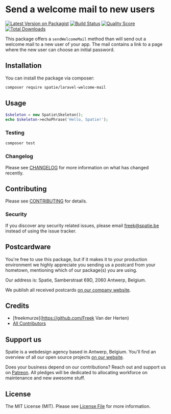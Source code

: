 # Send a welcome mail to new users

[![Latest Version on Packagist](https://img.shields.io/packagist/v/spatie/laravel-welcome-mail.svg?style=flat-square)](https://packagist.org/packages/spatie/laravel-welcome-mail)
[![Build Status](https://img.shields.io/travis/spatie/laravel-welcome-mail/master.svg?style=flat-square)](https://travis-ci.org/spatie/laravel-welcome-mail)
[![Quality Score](https://img.shields.io/scrutinizer/g/spatie/laravel-welcome-mail.svg?style=flat-square)](https://scrutinizer-ci.com/g/spatie/laravel-welcome-mail)
[![Total Downloads](https://img.shields.io/packagist/dt/spatie/laravel-welcome-mail.svg?style=flat-square)](https://packagist.org/packages/spatie/laravel-welcome-mail)

This package offers a `sendWelcomeMail` method than will send out a welcome mail to a new user of your app. The mail contains a link to a page where the new user can choose an initial password.

## Installation

You can install the package via composer:

```bash
composer require spatie/laravel-welcome-mail
```

## Usage

``` php
$skeleton = new Spatie\Skeleton();
echo $skeleton->echoPhrase('Hello, Spatie!');
```

### Testing

``` bash
composer test
```

### Changelog

Please see [CHANGELOG](CHANGELOG.md) for more information on what has changed recently.

## Contributing

Please see [CONTRIBUTING](CONTRIBUTING.md) for details.

### Security

If you discover any security related issues, please email freek@spatie.be instead of using the issue tracker.

## Postcardware

You're free to use this package, but if it makes it to your production environment we highly appreciate you sending us a postcard from your hometown, mentioning which of our package(s) you are using.

Our address is: Spatie, Samberstraat 69D, 2060 Antwerp, Belgium.

We publish all received postcards [on our company website](https://spatie.be/en/opensource/postcards).

## Credits

- [freekmurze](https://github.com/Freek Van der Herten)
- [All Contributors](../../contributors)

## Support us

Spatie is a webdesign agency based in Antwerp, Belgium. You'll find an overview of all our open source projects [on our website](https://spatie.be/opensource).

Does your business depend on our contributions? Reach out and support us on [Patreon](https://www.patreon.com/spatie). 
All pledges will be dedicated to allocating workforce on maintenance and new awesome stuff.

## License

The MIT License (MIT). Please see [License File](LICENSE.md) for more information.
